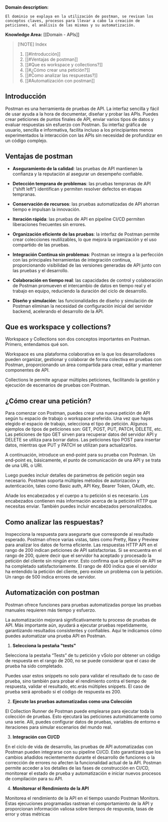 
**Domain description:**

```
El dominio se explaya en la utilización de postman, se revisan los conceptos claves, procesos para llevar a cabo la creación de peticiones, el análisis de las mismas y su automatización. 
```

**Knowledge Area:** [[Domain -  APIs]]


> [!NOTE] Index
> 1. [[#Introducción]]
> 2. [[#Ventajas de postman]]
> 3. [[#Que es workspace y collections?]]
> 4. [[#¿Cómo crear una petición?]]
> 5. [[#Como analizar las respuestas?]]
> 6. [[#Automatización con postman]]

## Introducción 

Postman es una herramienta de pruebas de API. La interfaz sencilla y fácil de usar ayuda a la hora de documentar, diseñar y probar las APIs. Puedes crear peticiones de puntos finales de API, enviar varios tipos de datos y evaluar respuestas sin esfuerzo con Postman. Su interfaz gráfica de usuario, sencilla e informativa, facilita incluso a los principiantes menos experimentados la interacción con las APIs sin necesidad de profundizar en un código complejo.

## Ventajas de postman

- **Aseguramiento de la calidad**: las pruebas de API mantienen la confianza y la reputación al asegurar un desempeño confiable.

- **Detección temprana de problemas**: las pruebas tempranas de API (“shift left”) identifican y permiten resolver defectos en etapas tempranas.

- **Conservación de recursos**: las pruebas automatizadas de API ahorran tiempo e impulsan la innovación.

- **Iteración rápida**: las pruebas de API en pipeline CI/CD permiten liberaciones frecuentes sin errores.

- **Organización eficiente de las pruebas**: la interfaz de Postman permite crear colecciones reutilizables, lo que mejora la organización y el uso compartido de las pruebas.

- **Integración Continua  sin problemas**: Postman se integra a la perfección con las principales herramientas de integración continua, proporcionando visibilidad de las versiones generadas de API junto con las pruebas y el desarrollo. 

- **Colaboración en tiempo real**: las capacidades de control y colaboración de Postman promueven el intercambio de datos en tiempo real y el trabajo en equipo, reduciendo la duración del ciclo de desarrollo. 

- **Diseño y simulación**: las funcionalidades de diseño y simulación de Postman eliminan la necesidad de configuración inicial del servidor backend, acelerando el desarrollo de la API.

## Que es workspace y collections?

Workspace y Collections son dos conceptos importantes en Postman. Primero, entendamos qué son. 

Workspace es una plataforma colaborativa en la que los desarrolladores pueden organizar, gestionar y colaborar de forma colectiva en pruebas con Postman, proporcionando un área compartida para crear, editar y mantener componentes de API.

Collections le permite agrupar múltiples peticiones, facilitando la gestión y ejecución de escenarios de pruebas con Postman.

## ¿Cómo crear una petición?

Para comenzar con Postman, puedes crear una nueva petición de API según tu espacio de trabajo o workspace preferido. Una vez que hayas elegido el espacio de trabajo, selecciona el tipo de petición. Algunos ejemplos de tipos de peticiones son: GET, POST, PUT, PATCH, DELETE, etc. Las peticiones de tipo GET sirven para recuperar datos del servidor API y DELETE se utiliza para borrar datos. Las peticiones tipo POST para insertar datos, mientras que PUT y PATCH se utilizan para actualizarlos. 

A continuación, introduce un end-point para su prueba con Postman. Un end-point es, básicamente, el punto de comunicación de una API y se trata de una URL o URI.

Luego puedes incluir detalles de parámetros de petición según sea necesario. Postman soporta múltiples métodos de autorización y autenticación, tales como Basic auth, API Key, Bearer Token, OAuth, etc.

Añade los encabezados y el cuerpo a tu petición si es necesario. Los encabezados contienen más información acerca de la petición HTTP que necesitas enviar. También puedes incluir encabezados personalizados.

## Como analizar las respuestas?

Inspecciona la respuesta para asegurarte que corresponde al resultado esperado. Postman ofrece varias vistas, tales como Pretty, Raw y Preview para analizar los datos de forma eficiente. Las respuestas HTTP API en el rango de 200 indican peticiones de API satisfactorias. Si se encuentra en el rango de 200, quiere decir que el servidor ha aceptado y procesado la petición del cliente sin ningún error. Esto confirma que la petición de API se ha completado satisfactoriamente. El rango de 400 indica que el servidor ha entendido la petición del cliente, pero existe un problema con la petición. Un rango de 500 indica errores de servidor. 

## Automatización con postman

Postman ofrece funciones para pruebas automatizadas porque las pruebas manuales requieren más tiempo y esfuerzo. 

La automatización mejorará significativamente tu proceso de pruebas de API. Más importante aún, ayudará a ejecutar pruebas repetidamente, garantizando resultados consistentes y confiables. Aquí te indicamos cómo puedes automatizar una prueba API en Postman.

1. **Selecciona la pestaña "tests"**

Selecciona la pestaña “Tests” de tu petición y vSolo por obtener un código de respuesta en el rango de 200, no se puede considerar que el caso de prueba ha sido completado.

Puedes usar estos snippets no solo para validar el resultado de tu caso de prueba, sino también para probar el rendimiento contra el tiempo de respuesta, validar el resultado, etc.erás múltiples snippets. El caso de prueba será aprobado si el código de respuesta es 200. 

2. **Ejecute las pruebas automatizadas como una Colección**

El Collection Runner de Postman puede emplearse para ejecutar toda la colección de pruebas. Esto ejecutará las peticiones automáticamente como una serie. Allí, puedes configurar datos de pruebas, variables de entorno e iteraciones para simular escenarios del mundo real.

3. **Integración con CI/CD**

En el ciclo de vida de desarrollo, las pruebas de API automatizadas con Postman pueden integrarse con su pipeline CI/CD. Esto garantizará que los cambios añadidos recientemente durante el desarrollo de funciones o la corrección de errores no afecten la funcionalidad actual de la API. Postman permite acceder a los detalles de las fases de construcción en CI/CD, monitorear el estado de prueba y automatización e iniciar nuevos procesos de compilación para su API.

4. **Monitorear el Rendimiento de la API**

Monitorea el rendimiento de la API en el tiempo usando Postman Monitors. Estas ejecuciones programadas rastrean el comportamiento de la API y proporcionan información valiosa sobre tiempos de respuesta, tasas de error y otras métricas